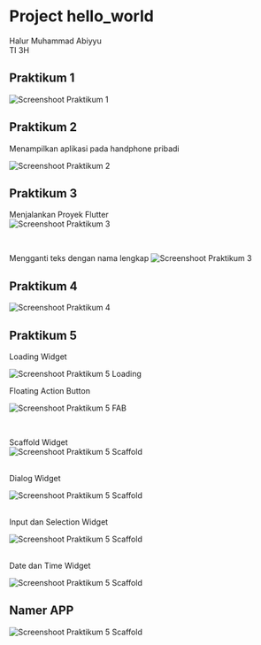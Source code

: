 # Project hello_world

Halur Muhammad Abiyyu <br>
TI 3H <br>

## Praktikum 1

![Screenshoot Praktikum 1](images/Praktikum_1.png)

## Praktikum 2
Menampilkan aplikasi pada handphone pribadi <br>

![Screenshoot Praktikum 2](images/Praktikum_2.jpg)


## Praktikum 3
Menjalankan Proyek Flutter <br>
![Screenshoot Praktikum 3](images/Praktikum_3_Langkah_11.png)

<br>

Mengganti teks dengan nama lengkap
![Screenshoot Praktikum 3](images/Praktikum_3_Langkah_12.png)

## Praktikum 4
![Screenshoot Praktikum 4](images/Praktikum_4.png)

## Praktikum 5
Loading Widget
<br>

![Screenshoot Praktikum 5 Loading](images/Praktikum_5_loading_widget.png)
<br>

Floating Action Button <br>

![Screenshoot Praktikum 5 FAB](images/Praktikum_5_fab_widget.png)

<br>

Scaffold Widget <br>
![Screenshoot Praktikum 5 Scaffold](images/Praktikum_5_scaffold_widget.png)

<br> Dialog Widget <br>

![Screenshoot Praktikum 5 Scaffold](images/Praktikum_5_dialog_widget.png)

<br> Input dan Selection Widget <br>

![Screenshoot Praktikum 5 Scaffold](images/Praktikum_5_input_widget.png)

<br> Date dan Time Widget <br>

![Screenshoot Praktikum 5 Scaffold](images/Praktikum_5_date_widget.png)

## Namer APP

![Screenshoot Praktikum 5 Scaffold](images/namer_app.png)